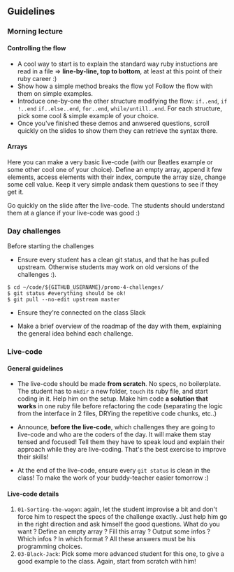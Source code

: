 ## Guidelines

### Morning lecture

#### Controlling the flow

- A cool way to start is to explain the standard way ruby instuctions are read in a file => **line-by-line, top to bottom**, at least at this point of their ruby career :)
- Show how a simple method breaks the flow yo! Follow the flow with them on simple examples.
- Introduce one-by-one the other structure modifying the flow: `if..end`, `if !..end` `if..else..end`, `for..end`, `while/untill..end`. For each structure, pick some cool & simple example of your choice.
- Once you've finished these demos and anwsered questions, scroll quickly on the slides to show them they can retrieve the syntax there. 

#### Arrays

Here you can make a very basic live-code (with our Beatles example or some other cool one of your choice). Define an empty array, append it few elements, access elements with their index, compute the array size, change some cell value. Keep it very simple andask them questions to see if they get it.

Go quickly on the slide after the live-code. The students should understand them at a glance if your live-code was good :)

### Day challenges
Before starting the challenges

- Ensure every student has a clean git status, and that he has pulled upstream. Otherwise students may work on old versions of the challenges :).

```
$ cd ~/code/${GITHUB_USERNAME}/promo-4-challenges/
$ git status #everything should be ok!
$ git pull --no-edit upstream master
```

- Ensure they're connected on the class Slack

- Make a brief overview of the roadmap of the day with them, explaining the general idea behind each challenge.

### Live-code

#### General guidelines
- The live-code should be made **from scratch**. No specs, no boilerplate. The student has to `mkdir` a new folder, `touch` its ruby file, and start coding in it. Help him on the setup. Make him code **a solution that works** in one ruby file before refactoring the code (separating the logic from the interface in 2 files, DRYing the repetitive code chunks, etc..)

- Announce, **before the live-code**, which challenges they are going to live-code and who are the coders of the day. It will make them stay tensed and focused! Tell them they have to speak loud and explain their approach while they are live-coding. That's the best exercise to improve their skills!

- At the end of the live-code, ensure every `git status` is clean in the class! To make the work of your buddy-teacher easier tomorrow :)


#### Live-code details

1. `01-Sorting-the-wagon`: again, let the student improvise a bit and don't force him to respect the specs of the challenge exactly. Just help him go in the right direction and ask himself the good questions. What do you want ? Define an empty array ? Fill this array ? Output some infos ? Which infos ? In which format ? All these answers must be his programming choices.
1. `03-Black-Jack`: Pick some more advanced student for this one, to give a good example to the class. Again, start from scratch with him!


